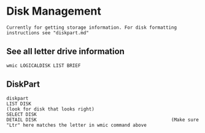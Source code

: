 # Disk Management

    Currently for getting storage information. For disk formatting instructions see "diskpart.md"
    
## See all letter drive information

    wmic LOGICALDISK LIST BRIEF

## DiskPart

    diskpart
    LIST DISK
    (look for disk that looks right)
    SELECT DISK
    DETAIL DISK                                                 (Make sure "Ltr" here matches the letter in wmic command above
    